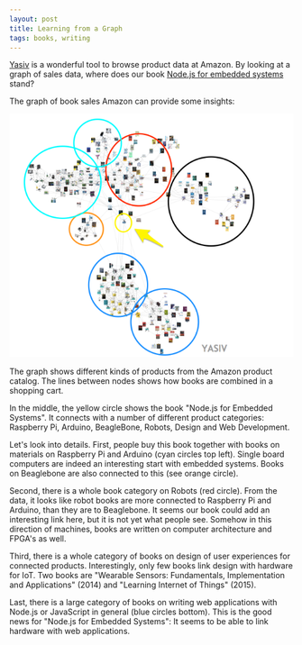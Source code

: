 ```yaml
---
layout: post
title: Learning from a Graph
tags: books, writing
---
```


[Yasiv](http://www.yasiv.com/) is a wonderful tool to browse product data at Amazon. By looking at a graph of sales data, where does our book [Node.js for embedded systems](http://embeddednodejs.com) stand? 

The graph of book sales Amazon can provide some insights:

<img src="/static/images/amz_nodejs_embedded.png" />

The graph shows different kinds of products from the Amazon product catalog. The lines between nodes shows how books are combined in a shopping cart.

In the middle, the yellow circle shows the book "Node.js for Embedded Systems". It connects with a number of different product categories: Raspberry Pi, Arduino, BeagleBone, Robots, Design and Web Development.

Let's look into details. First, people buy this book together with books on materials on Raspberry Pi and Arduino (cyan circles top left). Single board computers are indeed an interesting start with embedded systems. Books on Beaglebone are also connected to this (see orange circle).

Second, there is a whole book category on Robots (red circle). From the data, it looks like robot books are more connected to Raspberry Pi and Arduino, than they are to Beaglebone. It seems our book could add an interesting link here, but it is not yet what people see. Somehow in this direction of machines, books are written on computer architecture and FPGA's as well.

Third, there is a whole category of books on design of user experiences for connected products. Interestingly, only few books link design with hardware for IoT. Two books are "Wearable Sensors: Fundamentals, Implementation and Applications" (2014) and "Learning Internet of Things" (2015).

Last, there is a large category of books on writing web applications with Node.js or JavaScript in general (blue circles bottom). This is the good news for "Node.js for Embedded Systems": It seems to be able to link hardware with web applications.




